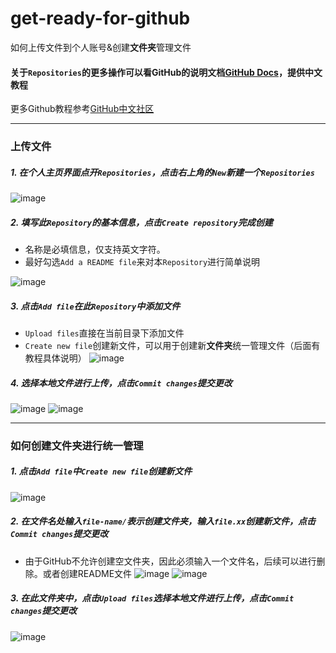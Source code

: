 # get-ready-for-github
如何上传文件到个人账号&创建**文件夹**管理文件

#### 关于`Repositories`的更多操作可以看GitHub的说明文档[GitHub Docs](https://docs.github.com/cn/github/getting-started-with-github/quickstart/create-a-repo)，提供中文教程
更多Github教程参考[GitHub中文社区](https://www.githubs.cn/)

---
### 上传文件
##### 1. 在个人主页界面点开`Repositories`，点击右上角的`New`新建一个`Repositories`
![image](https://user-images.githubusercontent.com/37015452/134501220-ca3f7786-28dc-4a5a-b278-f402f8b6207f.png)

##### 2. 填写此`Repository`的基本信息，点击`Create repository`完成创建
- 名称是必填信息，仅支持英文字符。
- 最好勾选`Add a README file`来对本`Repository`进行简单说明

![image](https://user-images.githubusercontent.com/37015452/134503017-b72bb187-0e46-4dd2-998e-a2832740a4bc.png)


##### 3. 点击`Add file`在此`Repository`中添加文件
- `Upload files`直接在当前目录下添加文件
- `Create new file`创建新文件，可以用于创建新**文件夹**统一管理文件（后面有教程具体说明）
![image](https://user-images.githubusercontent.com/37015452/134503065-9792a12e-a60d-454c-8d9d-3bc08cafd85d.png)


##### 4. 选择本地文件进行上传，点击`Commit changes`提交更改
![image](https://user-images.githubusercontent.com/37015452/134503093-1728cf68-105f-4a7b-bbbc-963c0d76df26.png)
![image](https://user-images.githubusercontent.com/37015452/134503113-76b23494-817d-4b87-ba9a-bb92663b097b.png)

---

### 如何创建文件夹进行统一管理
##### 1. 点击`Add file`中`Create new file`创建新文件
![image](https://user-images.githubusercontent.com/37015452/134503065-9792a12e-a60d-454c-8d9d-3bc08cafd85d.png)

##### 2. 在文件名处输入`file-name/`表示创建文件夹，输入`file.xx`创建新文件，点击`Commit changes`提交更改
- 由于GitHub不允许创建空文件夹，因此必须输入一个文件名，后续可以进行删除。或者创建README文件
![image](https://user-images.githubusercontent.com/37015452/134505901-81fb80d3-c006-4c4a-b2d0-6ae373dd901f.png)
![image](https://user-images.githubusercontent.com/37015452/134505971-7702aaaf-661e-4d9c-997c-d06f21ed711f.png)

##### 3. 在此文件夹中，点击`Upload files`选择本地文件进行上传，点击`Commit changes`提交更改
![image](https://user-images.githubusercontent.com/37015452/134506137-44de4c42-3c81-4fa0-9eca-c448af527ea8.png)
